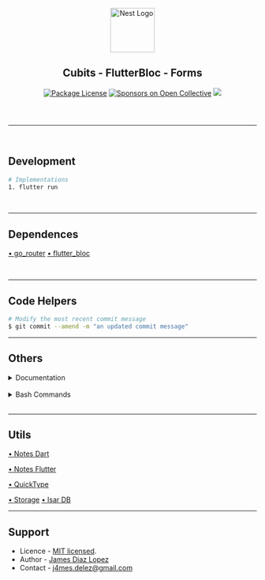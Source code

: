 <header>
  <p align="center">
    <a href="https://flutter.dev/" target="blank"><img src="https://storage.googleapis.com/cms-storage-bucket/ec64036b4eacc9f3fd73.svg" width="90" alt="Nest Logo" /></a>
    <h2 align="center">Cubits - FlutterBloc - Forms</h2>
  </p>
  <section align="center">
  <a href="#"><img src="https://img.shields.io/npm/l/@nestjs/core.svg" alt="Package License" /></a>
  <a href="#"><img src="https://opencollective.com/nest/sponsors/badge.svg" alt="Sponsors on Open Collective" /></a>
  <a href="#"><img src="https://img.shields.io/twitter/follow/nestframework.svg?style=social&label=Followers"></a>
  </section>
</header>
<hr/><br/>

<!-- %%%%%%%%%%%%%%%%%%%%%%%%%%%%%%%%%%%%%%%%%%%%%%%%%%%%%% -->

## Development

```bash
# Implementations
1. flutter run
```

<br/>
<hr/>

## Dependences
[• go_router](https://pub.dev/packages/go_router)
[• flutter_bloc](https://pub.dev/packages/flutter_bloc)



<br/>
<hr/>

## Code Helpers

```bash
# Modify the most recent commit message
$ git commit --amend -m "an updated commit message"
```

<hr/>


## Others

<details><summary>Documentation</summary>
<ul>
  <li><a href="https://docs.flutter.dev/" target="_blank">Flutter</a></li>
</ul>
</details><br/>

<details><summary>Bash Commands</summary>

```bash
# Init Empty Project
$ flutter create <project_name>
```
</details><br/>

<hr/>

## Utils

[• Notes Dart](https://devtalles.com/files/dart-cheat-sheet.pdf)

[• Notes Flutter](https://devtalles.com/files/flutter-cheat-sheet.pdf)

[• QuickType](https://app.quicktype.io/)

[• Storage](https://pub.dev/packages/shared_preferences)
[• Isar DB](https://isar.dev/es/)

<hr/>

## Support

* Licence - [MIT licensed](LICENSE).
* Author - [James Diaz Lopez](https://www.linkedin.com/in/james-jalz/)
* Contact - [j4mes.delez@gmail.com](mailto:j4mes.delez@gmail.com)